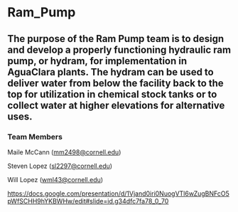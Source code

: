 # Ram_Pump

## The purpose of the Ram Pump team is to design and develop a properly functioning hydraulic ram pump, or hydram, for implementation in AguaClara plants. The hydram can be used to deliver water from below the facility back to the top for utilization in chemical stock tanks or to collect water at higher elevations for alternative uses. 

### Team Members

Maile McCann (mm2498@cornell.edu)

Steven Lopez (sl2297@cornell.edu)

Will Lopez (wml43@cornell.edu)

https://docs.google.com/presentation/d/1Vjand0iri0NuogVTl6wZugBNFcO5pWfSCHH9hYKBWHw/edit#slide=id.g34dfc7fa78_0_70
